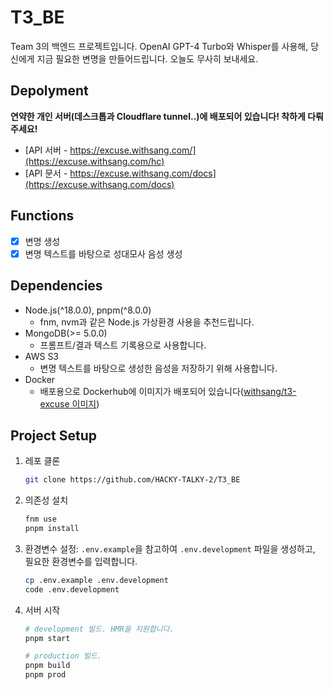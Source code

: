# T3_BE

Team 3의 백엔드 프로젝트입니다.
OpenAI GPT-4 Turbo와 Whisper를 사용해, 당신에게 지금 필요한 변명을 만들어드립니다.
오늘도 무사히 보내세요.

## Depolyment

**연약한 개인 서버(데스크톱과 Cloudflare tunnel..)에 배포되어 있습니다! 착하게 다뤄주세요!**

- [API 서버 - https://excuse.withsang.com/](https://excuse.withsang.com/hc)
- [API 문서 - https://excuse.withsang.com/docs](https://excuse.withsang.com/docs)

## Functions

- [x] 변명 생성
- [x] 변명 텍스트를 바탕으로 성대모사 음성 생성

## Dependencies

- Node.js(^18.0.0), pnpm(^8.0.0)
  - fnm, nvm과 같은 Node.js 가상환경 사용을 추천드립니다.
- MongoDB(>= 5.0.0)
  - 프롬프트/결과 텍스트 기록용으로 사용합니다.
- AWS S3
  - 변명 텍스트를 바탕으로 생성한 음성을 저장하기 위해 사용합니다.
- Docker
  - 배포용으로 Dockerhub에 이미지가 배포되어 있습니다([withsang/t3-excuse 이미지](https://hub.docker.com/repository/docker/withsang/t3-excuse))

## Project Setup

1. 레포 클론
    ```bash
    git clone https://github.com/HACKY-TALKY-2/T3_BE
    ```
2. 의존성 설치
    ```bash
    fnm use
    pnpm install
    ```
3. 환경변수 설정: `.env.example`을 참고하여 `.env.development` 파일을 생성하고, 필요한 환경변수를 입력합니다.
    ```bash
    cp .env.example .env.development
    code .env.development
    ```
4. 서버 시작
   ```bash
   # development 빌드. HMR을 지원합니다.
   pnpm start
   
   # production 빌드.
   pnpm build
   pnpm prod
   ```
